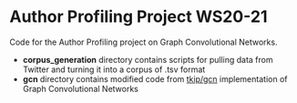 # Author Profiling Project WS20-21
Code for the Author Profiling project on Graph Convolutional Networks.

- **corpus_generation** directory contains scripts for pulling data from Twitter and turning it into a corpus of .tsv format
- **gcn** directory contains modified code from [tkip/gcn](https://github.com/tkipf/gcn) implementation of Graph Convolutional Networks
